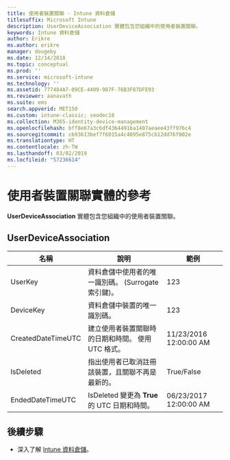 ```yaml
---
title: 使用者裝置關聯 - Intune 資料倉儲
titlesuffix: Microsoft Intune
description: UserDeviceAssociation 實體包含您組織中的使用者裝置關聯。
keywords: Intune 資料倉儲
author: Erikre
ms.author: erikre
manager: dougeby
ms.date: 12/14/2018
ms.topic: conceptual
ms.prod: ''
ms.service: microsoft-intune
ms.technology: ''
ms.assetid: 777484A7-09CE-4409-987F-76B3F87DFE93
ms.reviewer: aanavath
ms.suite: ems
search.appverid: MET150
ms.custom: intune-classic; seodec18
ms.collection: M365-identity-device-management
ms.openlocfilehash: bff8e67a3c6df4364491ba1407aeaee43ff976c4
ms.sourcegitcommit: cb93613bef7f6015a4c4095e875cb12dd76f002e
ms.translationtype: HT
ms.contentlocale: zh-TW
ms.lasthandoff: 03/02/2019
ms.locfileid: "57236614"
---
```

# <a name="reference-for-user-device-association-entity"></a>使用者裝置關聯實體的參考

**UserDeviceAssociation** 實體包含您組織中的使用者裝置關聯。

## <a name="userdeviceassociation"></a>UserDeviceAssociation


|        名稱        |                                           說明                                            |        範例         |
|--------------------|--------------------------------------------------------------------------------------------------|------------------------|
|      UserKey       |              資料倉儲中使用者的唯一識別碼。 (Surrogate 索引鍵)。               |          123           |
|     DeviceKey      |                      資料倉儲中裝置的唯一識別碼。                      |          123           |
| CreatedDateTimeUTC |           建立使用者裝置關聯時的日期和時間。 使用 UTC 格式。           | 11/23/2016 12:00:00 AM |
|     IsDeleted      | 指出使用者已取消註冊該裝置，且關聯不再是最新的。 |       True/False       |
|  EndedDateTimeUTC  |              IsDeleted 變更為 <strong>True</strong> 的 UTC 日期和時間。               | 06/23/2017 12:00:00 AM |

## <a name="next-steps"></a>後續步驟

- 深入了解 [Intune 資料倉儲](reports-nav-create-intune-reports.md)。
